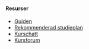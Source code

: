 #### Resurser

* [Guiden](exjobb/guide)
* [Rekommenderad studieplan](kurser/exjobb/studieplan)
* [Kurschatt](https://gitter.im/dbwebb-se/exjobb)
* [Kursforum](forum/viewforum.php?f=68)
